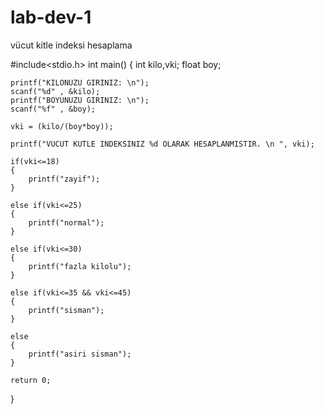 # lab-dev-1
vücut kitle indeksi hesaplama

#include<stdio.h>
int main()
{
	int kilo,vki;
	float boy;
	
	printf("KILONUZU GIRINIZ: \n");
	scanf("%d" , &kilo);
    printf("BOYUNUZU GIRINIZ: \n");
	scanf("%f" , &boy);
	
	vki = (kilo/(boy*boy));
	
	printf("VUCUT KUTLE INDEKSINIZ %d OLARAK HESAPLANMISTIR. \n ", vki);
	
	if(vki<=18) 
	{
		printf("zayif");
	}
	
	else if(vki<=25)
	{
		printf("normal");
	}
	
	else if(vki<=30)
	{
		printf("fazla kilolu");
	}
	
	else if(vki<=35 && vki<=45)
	{
		printf("sisman");
	}
	
	else
	{
	    printf("asiri sisman");
	}
	
	return 0;	
}


